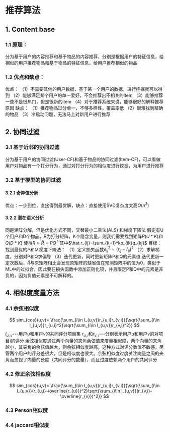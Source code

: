# 推荐算法
## 1. Content base
### 1.1 原理：
分为基于用户的内容推荐和基于物品的内容推荐，分别是根据用户的特征信息，给相似的用户推荐物品和基于物品的特征信息，给用户推荐相似的物品
### 1.2 优点和缺点：
优点：
（1）不需要其他的用户数据，基于某一个用户的数据，进行挖掘就可以得到
（2）能够满足某个用户的单一爱好，不会推荐出不相关的item
（3）能够推荐一些不是很热门，但是很新的item
（4）对于推荐系统来说，能够很好的解释推荐原因
缺点：
（1）推荐物品过分单一，不够多样性，覆盖率低
（2）很难找到精确的物品
（3）冷启动问题，无法马上对新用户进行推荐

## 2. 协同过滤
### 3.1 基于近邻的协同过滤
分为基于用户的协同过滤(User-CF)和基于物品的协同过滤(Item-CF)，可以看做用户对物品有一个打分行为，通过对打分行为的相似度进行挖掘，为用户进行推荐

### 3.2 基于模型的协同过滤
#### 3.2.1 奇异值分解
优点：一步到位，直接得到最优解，缺点：直接使用SVD复杂度太高$O(n^3)$
#### 3.2.2 潜在语义分析
同是矩阵分解，但是优化方式不同，交替最小二乘法(ALS) 和梯度下降法
假定有U个用户和D个物品，R为打分矩阵，K个隐含变量，则我们需要找到矩阵$P(U*K)$和$Q(D*K)$
使得$R \approx \hat R = PQ^T$ 其中$\hat r_{ij}=\sum_{k=1}^kp_{ik}q_{kj}$
目标：找到最优的$P$和$Q$
梯度下降法：
（1）定义损失函数$e_{ij}^{2}= (r_{ij}-\hat r_{ij})^2$
（2）求解梯度，分别对P和Q求偏导
（3）迭代更新，同时更新矩阵P和Q的元素值
迭代更新一定次数后，$\hat R$与原矩阵相比会发现原矩阵的缺省值在预测矩阵中的值为0，类似于ML中的过拟合，因此要在损失函数中添加正则化项，并且限定P和Q中的元素是非负的，因为负值元素是不可解释的。

## 4. 相似度度量方法
### 4.1 余弦相似度
$$
sim_{cos}(u,v)= \frac{\sum_{i\in I_{u,v}}r_{u,i}r_{v,i}}{\sqrt{\sum_{i\in I_{u,v}}r_{u,i}^2}\sqrt{\sum_{i\in I_{u,v}}r_{v,i}^2}}
$$
$I_{u,v}$---用户$u$和用户$v$的共同评分项目集
$r_{u,i}$和$r_{v,i}$---分别表示用户$u$和用户$v$的对项目i的评分
余弦相似度通过两个向量的夹角余弦值来度量相似度，两个向量的夹角越小，其夹角的余弦值越大，则余弦相似度越高。这种方式对评分数值不敏感，尽管两个用户的评分差很大，但是相似度也很大。余弦相似度过度关注向量之间的夹角而忽视了向量的长度（共同评分的数量），而且过度依赖两个用户的共同评分
### 4.2 修正余弦相似度
$$
sim_{cos}(u,v)= \frac{\sum_{i\in I_{u,v}}r_{u,i}r_{v,i}}{\sqrt{\sum_{i\in I_{u,v}}(r_{u,i}-\overline{r_{u}})^2}\sqrt{\sum_{i\in I_{u,v}}(r_{v,i}-\overline{r_{v}})^2}}
$$
$$$$
### 4.3 Person相似度
### 4.4 jaccard相似度